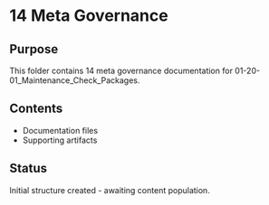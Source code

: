 # 14 Meta Governance

## Purpose
This folder contains 14 meta governance documentation for 01-20-01_Maintenance_Check_Packages.

## Contents
- Documentation files
- Supporting artifacts

## Status
Initial structure created - awaiting content population.
